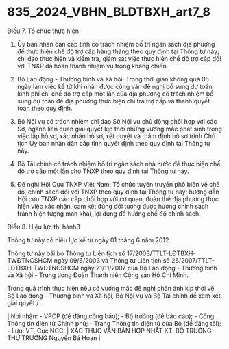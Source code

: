 # 835_2024_VBHN_BLDTBXH_art7_8

Điều 7. Tổ chức thực hiện

1. Ủy ban nhân dân cấp tỉnh có trách nhiệm bố trí ngân sách địa phương để thực hiện chế độ trợ cấp hàng tháng theo quy định tại Thông tư này; chỉ đạo thực hiện và kiểm tra, giám sát việc thực hiện chế độ trợ cấp đối với TNXP đã hoàn thành nhiệm vụ trong kháng chiến.

2. Bộ Lao động - Thương binh và Xã hội: Trong thời gian không quá 05 ngày làm việc kể từ khi nhận được công văn đề nghị bổ sung dự toán kinh phí chi chế độ trợ cấp một lần của địa phương có trách nhiệm bổ sung dự toán để địa phương thực hiện chi trả trợ cấp và thanh quyết toán theo quy định.

3. Bộ Nội vụ có trách nhiệm chỉ đạo Sở Nội vụ chủ động phối hợp với các Sở, ngành liên quan giải quyết kịp thời những vướng mắc phát sinh trong việc lập hồ sơ, xác nhận hồ sơ, xét duyệt và thẩm định hồ sơ trình Chủ tịch Ủy ban nhân dân cấp tỉnh quyết định theo quy định tại Thông tư này.

4. Bộ Tài chính có trách nhiệm bố trí ngân sách nhà nước để thực hiện chế độ trợ cấp một lần cho TNXP theo quy định tại Thông tư này.

5. Đề nghị Hội Cựu TNXP Việt Nam: Tổ chức tuyên truyền phổ biến về chế độ, chính sách đối với TNXP theo quy định tại Thông tư này; hướng dẫn Hội cựu TNXP các cấp phối hợp với cơ quan, đoàn thể địa phương thực hiện việc xác nhận, cam kết đúng đối tượng được hưởng chính sách tránh hiện tượng man khai, lợi dụng để hưởng chế độ chính sách.

Điều 8. Hiệu lực thi hành3

Thông tư này có hiệu lực kể từ ngày 01 tháng 6 năm 2012.

Thông tư này bãi bỏ Thông tư Liên tịch số 17/2003/TTLT-LĐTBXH- TWĐTNCSHCM ngày 09/6/2003 và Thông tư Liên tịch số 26/2007/TTLT- LĐTBXH-TWĐTNCSHCM ngày 21/11/2007 của Bộ Lao động - Thương binh và Xã hội - Trung ương Đoàn Thanh niên Cộng sản Hồ Chí Minh.

Trong quá trình thực hiện nếu có vướng mắc đề nghị phản ánh kịp thời về Bộ Lao động - Thương binh và Xã hội, Bộ Nội vụ và Bộ Tài chính để xem xét, giải quyết./.

| Nơi nhận: - VPCP (để đăng công báo); - Bộ trưởng (để báo cáo); - Cổng Thông tin điện tử Chính phủ; - Trang Thông tin điện tử của Bộ (để đăng tải); - Lưu: VT, Cục NCC. | XÁC THỰC VĂN BẢN HỢP NHẤT KT. BỘ TRƯỞNG THỨ TRƯỞNG Nguyễn Bá Hoan |